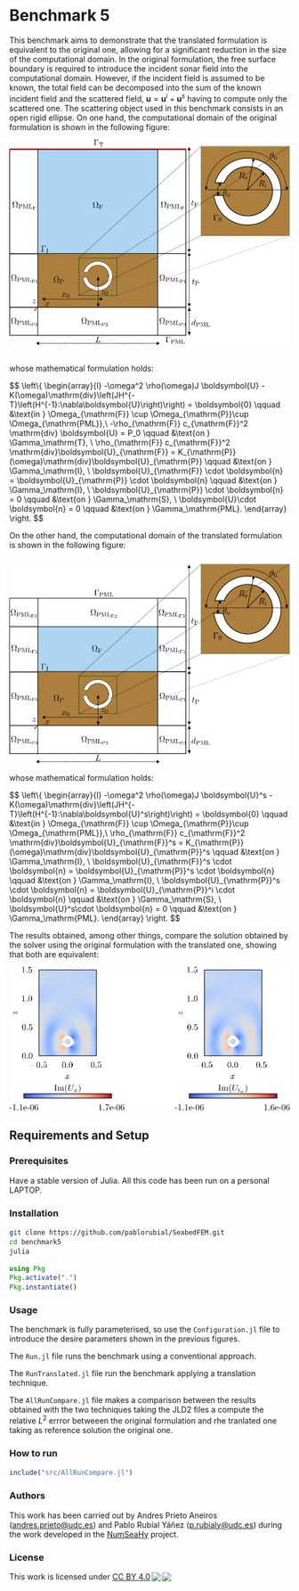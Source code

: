# Benchmark 5
This benchmark aims to demonstrate that the translated formulation is equivalent to the original one, allowing for a significant reduction in the size of the computational domain. In the original formulation, the free surface boundary is required to introduce the incident sonar field into the computational domain. However, if the incident field is assumed to be known, the total field can be decomposed into the sum of the known incident field and the scattered field, $\boldsymbol{u} = \boldsymbol{u}^i + \boldsymbol{u}^s$ having to compute only the scattered one. The scattering object used in this benchmark consists in an open rigid ellipse. On one hand, the computational domain of the original formulation is shown in the following figure:

<p align="center">
  <img src="./images/benchmark5_original.svg" alt="image"/>
</p>

whose mathematical formulation holds:

$$
\left\\{
\begin{array}{l}
-\omega^2 \rho(\omega)J \boldsymbol{U} - K(\omega)\mathrm{div}\left(JH^{-T}\left(H^{-1}:\nabla\boldsymbol{U}\right)\right) = \boldsymbol{0} \qquad  &\text{in } \Omega_{\mathrm{F}} \cup \Omega_{\mathrm{P}}\cup \Omega_{\mathrm{PML}},\\ 
-\rho_{\mathrm{F}} c_{\mathrm{F}}^2 \mathrm{div} \boldsymbol{U} = P_0 \qquad  &\text{on } \Gamma_\mathrm{T}, \\
\rho_{\mathrm{F}} c_{\mathrm{F}}^2 \mathrm{div}\boldsymbol{U}\_{\mathrm{F}} = K_{\mathrm{P}}(\omega)\mathrm{div}\boldsymbol{U}\_{\mathrm{P}}  \qquad  &\text{on } \Gamma_\mathrm{I}, \\
 \boldsymbol{U}\_{\mathrm{F}} \cdot \boldsymbol{n} = \boldsymbol{U}\_{\mathrm{P}} \cdot \boldsymbol{n} \qquad  &\text{on } \Gamma_\mathrm{I}, \\
 \boldsymbol{U}\_{\mathrm{P}} \cdot \boldsymbol{n} = 0 \qquad  &\text{on } \Gamma_\mathrm{S}, \\
 \boldsymbol{U}\cdot \boldsymbol{n} = 0 \qquad  &\text{on } \Gamma_\mathrm{PML}.
\end{array}
\right. 
$$

On the other hand, the computational domain of the translated formulation is shown in the following figure:

<p align="center">
  <img src="./images/benchmark5_translated.svg" alt="image"/>
</p>

whose mathematical formulation holds:

$$
\left\\{
\begin{array}{l}
-\omega^2 \rho(\omega)J \boldsymbol{U}^s - K(\omega)\mathrm{div}\left(JH^{-T}\left(H^{-1}:\nabla\boldsymbol{U}^s\right)\right) = \boldsymbol{0} \qquad  &\text{in } \Omega_{\mathrm{F}} \cup \Omega_{\mathrm{P}}\cup \Omega_{\mathrm{PML}},\\ 
\rho_{\mathrm{F}} c_{\mathrm{F}}^2 \mathrm{div}\boldsymbol{U}\_{\mathrm{F}}^s = K_{\mathrm{P}}(\omega)\mathrm{div}\boldsymbol{U}\_{\mathrm{P}}^s  \qquad  &\text{on } \Gamma_\mathrm{I}, \\
 \boldsymbol{U}\_{\mathrm{F}}^s \cdot \boldsymbol{n} = \boldsymbol{U}\_{\mathrm{P}}^s \cdot \boldsymbol{n} \qquad  &\text{on } \Gamma_\mathrm{I}, \\
 \boldsymbol{U}\_{\mathrm{P}}^s \cdot \boldsymbol{n} = \boldsymbol{U}\_{\mathrm{P}}^i \cdot \boldsymbol{n} \qquad  &\text{on } \Gamma_\mathrm{S}, \\
 \boldsymbol{U}^s\cdot \boldsymbol{n} = 0 \qquad  &\text{on } \Gamma_\mathrm{PML}.
\end{array}
\right. 
$$

The results obtained, among other things, compare the solution obtained by the solver using the original formulation with the translated one, showing that both are equivalent:

<p align="center">
  <img src="./images/results_bm5.svg" alt="image"/>
</p>

## Requirements and Setup
### Prerequisites
Have a stable version of Julia. All this code has been run on a personal LAPTOP.

### Installation

```bash
git clone https://github.com/pablorubial/SeabedFEM.git
cd benchmark5
julia
```
```julia
using Pkg
Pkg.activate(".")
Pkg.instantiate()
```
### Usage

The benchmark is fully parameterised, so use the `Configuration.jl` file to introduce the desire parameters shown in the previous figures.

The `Run.jl` file runs the benchmark using a conventional approach.

The `RunTranslated.jl` file run the benchmark applying a translation technique.

The `AllRunCompare.jl` file makes a comparison between the results obtained with the two techniques taking the JLD2 files a compute the relative $L^2$ errror betweeen the original formulation and rhe tranlated one taking as reference solution the original one.

### How to run
```julia
include("src/AllRunCompare.jl")
```

### Authors
This work has been carried out by Andres Prieto Aneiros (andres.prieto@udc.es) and Pablo Rubial Yáñez (p.rubialy@udc.es) during the work developed in the [NumSeaHy](https://dm.udc.es/m2nica/en/node/157) project.

### License
 <p xmlns:cc="http://creativecommons.org/ns#" >This work is licensed under <a href="http://creativecommons.org/licenses/by/4.0/?ref=chooser-v1" target="_blank" rel="license noopener noreferrer" style="display:inline-block;">CC BY 4.0<img style="height:22px!important;margin-left:3px;vertical-align:text-bottom;" src="https://mirrors.creativecommons.org/presskit/icons/cc.svg?ref=chooser-v1"><img style="height:22px!important;margin-left:3px;vertical-align:text-bottom;" src="https://mirrors.creativecommons.org/presskit/icons/by.svg?ref=chooser-v1"></a></p> 